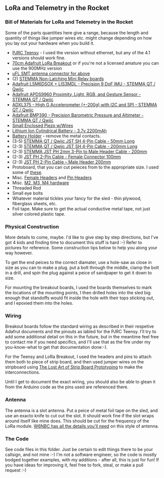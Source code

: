 ## LoRa and Telemetry in the Rocket

### Bill of Materials for LoRa and Telemetry in the Rocket
Some of the parts quantities here give a range, because the length and quantity of things like jumper wires etc. might change depending on how you lay out your hardware when you build it.

* [PJRC Teensy](https://www.pjrc.com/store/teensy41.html) - I used the version without ethernet, but any of the 4.1 versions should work fine.
* [70cm Adafruit LoRa Breakout](https://www.adafruit.com/product/3073) or if you're not a licensed amature you can use the 900MHz version
* [uFL SMT antenna connector for above](https://www.adafruit.com/product/1661)
* (2) [STEMMA Non-Latching Mini Relay boards](https://www.adafruit.com/product/4409)
* [Adafruit LSM6DSOX + LIS3MDL - Precision 9 DoF IMU - STEMMA QT / Qwiic](https://www.adafruit.com/product/4517)
* [Adafruit APDS9960 Proximity, Light, RGB, and Gesture Sensor - STEMMA QT / Qwiic](https://www.adafruit.com/product/3595)
* [ADXL375 - High G Accelerometer (+-200g) with I2C and SPI - STEMMA QT / Qwiic](https://www.adafruit.com/product/5374)
* [Adafruit BMP390 - Precision Barometric Pressure and Altimeter - STEMMA QT / Qwiic](https://www.adafruit.com/product/4816)
* [Small Enclosed Piezo w/Wires](https://www.adafruit.com/product/1740)
* [Lithium Ion Cylindrical Battery - 3.7v 2200mAh](https://www.adafruit.com/product/1781)
* [Battery Holder](https://amzn.to/3KdAm8X) - remove the metal contacts.
* (3-5) [STEMMA QT / Qwiic JST SH 4-Pin Cable - 50mm Long](https://www.adafruit.com/product/4399)
* (2-3) [STEMMA QT / Qwiic JST SH 4-Pin Cable - 200mm Long](https://www.adafruit.com/product/4401)
* (2-3) [STEMMA JST PH 2mm 3-Pin to Male Header Cable - 200mm](https://www.adafruit.com/product/3893)
* (2-3) [JST PH 2-Pin Cable - Female Connector 100mm](https://www.adafruit.com/product/261)
* (2-3) [JST PH 2-Pin Cable – Male Header 200mm](https://www.adafruit.com/product/3814)
* Protoboard, that you can cut peieces from to the appropriate size. I used some of [these](https://amzn.to/3jPjbj1).
* Misc. [Female Headers](https://amzn.to/3YBBUND) and [Pin Headers](https://amzn.to/3ln0JPa)
* Misc. [M2, M3, M4 hardware](https://amzn.to/3YDgNux)
* Threaded Rod
* Small eye bolts
* Whatever material tickles your fancy for the sled - thin plywood, fiberglass sheets, etc.
* Foil tape.  Make sure to get the actual conductive metal tape, not just silver colored plastic tape. 

### Physical Construction
More details to come, maybe. I'd like to give step by step directions, but I've got 4 kids and finding time to document this stuff is hard :-) Refer to pictures for reference. Some construction tips below to help you along your way however.

To get the end peices to the correct diamater, use a hole-saw as close in size as you can to make a plug. put a bolt through the middle, clamp the bolt in a drill, and spin the plug against a peice of sandpaper to get it down to size.

For mounting the breakout boards, I used the boards themselves to mark the locations of the mounting points, I then drilled holes into the sled big enough that standoffs would fit inside the hole with their tops sticking out, and I epoxied them into the holes.

### Wiring
Breakout boards follow the standard wiring as described in their respetive Adafrut documents and the pinouts as labled for the PJRC Teensy.  I'll try to add some additional detail on this in the future, but in the meantime feel free to contact me if you need specifics, and I'll use that as the fire under my you-know-what to get that documentation done:-).

For the Teensy and LoRa Breakout, I used the headers and pins to attach them both to piece of strip board, and then used jumper wires on the stripboard using [The Lost Art of Strip Board Prototyping](https://www.nutsvolts.com/magazine/article/june2013_Dratwa) to make the interconnections.

Until I get to document the exact wiring, you should also be able to glean it from the Arduino code as the pins used are referenced there.

### Antenna
The antenna is a slot antenna. Put a peice of metal foil tape on the sled, and use an exacto knife to cut out the slot. It should work fine if the slot wraps around itself like mine does.  This should be cut for the frequency of the LoRa module.  [W6NBC has all the details you'll need](https://www.youtube.com/watch?v=MNqqvYlifyw) on this style of antenna.

### The Code
See code files in this folder. Just be certain to edit things there to be your callsign, and not mine :-)  I'm not a software engineer, so the code is mostly bodged together examples, with my additions - after all, this is just for fun! If you have ideas for improving it, feel free to fork, steal, or make a pull request :-)
